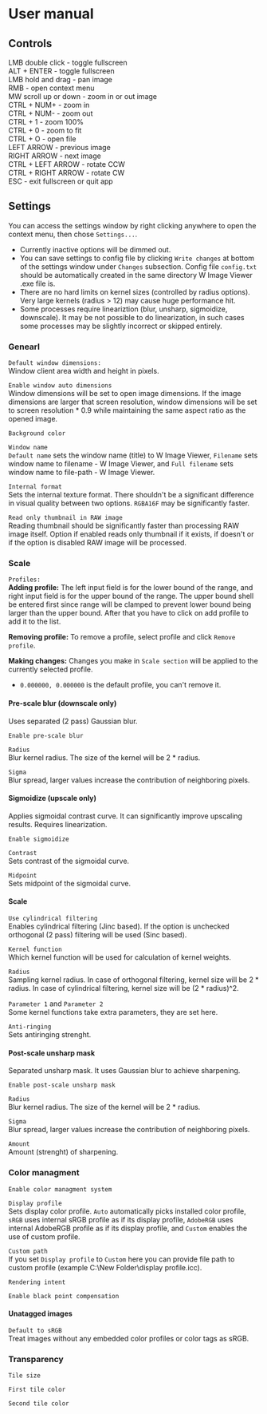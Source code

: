 # User manual

## Controls

LMB double click - toggle fullscreen  
ALT + ENTER - toggle fullscreen  
LMB hold and drag - pan image  
RMB - open context menu  
MW scroll up or down - zoom in or out image  
CTRL + NUM+ - zoom in  
CTRL + NUM- - zoom out  
CTRL + 1 - zoom 100%  
CTRL + 0 - zoom to fit  
CTRL + O - open file  
LEFT ARROW - previous image  
RIGHT ARROW - next image  
CTRL + LEFT ARROW - rotate CCW  
CTRL + RIGHT ARROW - rotate CW  
ESC - exit fullscreen or quit app  

## Settings

You can access the settings window by right clicking anywhere to open the context menu, then chose `Settings...`.

- Currently inactive options will be dimmed out.
- You can save settings to config file by clicking `Write changes` at bottom of the settings window under `Changes` subsection. Config file `config.txt` should be automatically created in the same directory W Image Viewer .exe file is.
- There are no hard limits on kernel sizes (controlled by radius options). Very large kernels (radius > 12) may cause huge performance hit.
- Some processes require lineariztion (blur, unsharp, sigmoidize, downscale). It may be not possible to do linearization, in such cases some processes may be slightly incorrect or skipped entirely.

### Genearl

`Default window dimensions:`  
Window client area width and height in pixels.

`Enable window auto dimensions`  
Window dimensions will be set to open image dimensions. If the image dimensions are larger that screen resolution, window dimensions will be set to screen resolution * 0.9 while maintaining the same aspect ratio as the opened image.

`Background color`

`Window name`  
`Default name` sets the window name (title) to W Image Viewer, `Filename` sets window name to filename - W Image Viewer, and `Full filename` sets window name to file-path - W Image Viewer.

`Internal format`  
Sets the internal texture format. There shouldn't be a significant difference in visual quality between two options. `RGBA16F` may be significantly faster.

`Read only thumbnail in RAW image`  
Reading thumbnail should be significantly faster than processing RAW image itself. Option if enabled reads only thumbnail if it exists, if doesn't or if the option is disabled RAW image will be processed.

### Scale

`Profiles:`  
**Adding profile:** The left input field is for the lower bound of the range, and right input field is for the upper bound of the range. The upper bound shell be entered first since range will be clamped to prevent lower bound being larger than the upper bound. After that you have to click on add profile to add it to the list.

**Removing profile:** To remove a profile, select profile and click `Remove profile`.

**Making changes:** Changes you make in `Scale section` will be applied to the currently selected profile.

- `0.000000, 0.000000` is the default profile, you can't remove it.

#### Pre-scale blur (downscale only)
Uses separated (2 pass) Gaussian blur.

`Enable pre-scale blur`

`Radius`  
Blur kernel radius. The size of the kernel will be 2 * radius.

`Sigma`  
Blur spread, larger values increase the contribution of neighboring pixels.

#### Sigmoidize (upscale only)
Applies sigmoidal contrast curve. It can significantly improve upscaling results. Requires linearization.

`Enable sigmoidize`

`Contrast`  
Sets contrast of the sigmoidal curve.

`Midpoint`  
Sets midpoint of the sigmoidal curve.

#### Scale

`Use cylindrical filtering`  
Enables cylindrical filtering (Jinc based). If the option is unchecked orthogonal (2 pass) filtering will be used (Sinc based).

`Kernel function`  
Which kernel function will be used for calculation of kernel weights.

`Radius`  
Sampling kernel radius. In case of orthogonal filtering, kernel size will be 2 * radius. In case of cylindrical filtering, kernel size will be (2 * radius)^2.

`Parameter 1` and `Parameter 2`  
Some kernel functions take extra parameters, they are set here.

`Anti-ringing`   
Sets antiringing strenght.

#### Post-scale unsharp mask
Separated unsharp mask. It uses Gaussian blur to achieve sharpening.

`Enable post-scale unsharp mask`

`Radius`  
Blur kernel radius. The size of the kernel will be 2 * radius.

`Sigma`  
Blur spread, larger values increase the contribution of neighboring pixels.

`Amount`  
Amount (strenght) of sharpening.

### Color managment

`Enable color managment system`

`Display profile`  
Sets display color profile. `Auto` automatically picks installed color profile, `sRGB` uses internal sRGB profile as if its display profile, `AdobeRGB` uses internal AdobeRGB profile as if its display profile, and `Custom` enables the use of custom profile.

`Custom path`  
If you set `Display profile` to `Custom` here you can provide file path to custom profile (example C:\New Folder\display profile.icc).

`Rendering intent`

`Enable black point compensation`

#### Unatagged images

`Default to sRGB`  
Treat images without any embedded color profiles or color tags as sRGB.

### Transparency

`Tile size`

`First tile color`

`Second tile color`
